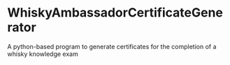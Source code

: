 # WhiskyAmbassadorCertificateGenerator
A python-based program to generate certificates for the completion of a whisky knowledge exam
